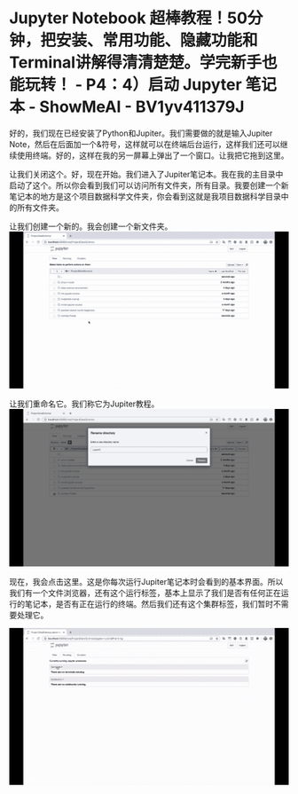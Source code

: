 # Jupyter Notebook 超棒教程！50分钟，把安装、常用功能、隐藏功能和Terminal讲解得清清楚楚。学完新手也能玩转！ - P4：4）启动 Jupyter 笔记本 - ShowMeAI - BV1yv411379J

好的，我们现在已经安装了Python和Jupiter。我们需要做的就是输入Jupiter Note，然后在后面加一个&符号，这样就可以在终端后台运行，这样我们还可以继续使用终端。好的，这样在我的另一屏幕上弹出了一个窗口。让我把它拖到这里。

让我们关闭这个。好，现在开始。我们进入了Jupiter笔记本。我在我的主目录中启动了这个。所以你会看到我们可以访问所有文件夹，所有目录。我要创建一个新笔记本的地方是这个项目数据科学文件夹，你会看到这就是我项目数据科学目录中的所有文件夹。

让我们创建一个新的。我会创建一个新文件夹。![](img/5ec68710f4c706454d59ed4075adec12_1.png)

让我们重命名它。我们称它为Jupiter教程。![](img/5ec68710f4c706454d59ed4075adec12_3.png)

现在，我会点击这里。这是你每次运行Jupiter笔记本时会看到的基本界面。所以我们有一个文件浏览器，还有这个运行标签，基本上显示了我们是否有任何正在运行的笔记本，是否有正在运行的终端。然后我们还有这个集群标签，我们暂时不需要处理它。

![](img/5ec68710f4c706454d59ed4075adec12_5.png)
